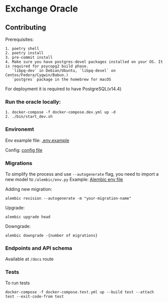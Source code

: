 # Exchange Oracle

## Contributing

Prerequisites:
```
1. poetry shell
2. poetry install
3. pre-commit install
4. Make sure you have postgres-devel packages installed on your OS. It is required for psycopg2 build phase.
   `libpq-dev` in Debian/Ubuntu, `libpq-devel` on Centos/Fedora/Cygwin/Babun.)
   `postgres` package in the homebrew for macOS
```   
   

For deployment it is required to have PostgreSQL(v14.4)


### Run the oracle locally:

```
1. docker-compose -f docker-compose.dev.yml up -d
2. ./bin/start_dev.sh
```

### Environemt
Env example file: [.env.example](https://github.com/humanprotocol/human-protocol/blob/feat/cvat/exchange-oracle/packages/examples/cvat/exchange-oracle/src/.env.example)

Config: [config file](https://github.com/humanprotocol/human-protocol/blob/feat/cvat/exchange-oracle/packages/examples/cvat/exchange-oracle/src/config.py)


### Migrations
To simplify the process and use `--autogenerate` flag, you need to import a new model to `/alembic/env.py`
Example: [Alembic env file](https://github.com/humanprotocol/human-protocol/blob/feat/cvat/exchange-oracle/packages/examples/cvat/exchange-oracle/alembic/env.py)


Adding new migration:
```
alembic revision --autogenerate -m "your-migration-name"
```

Upgrade:
```
alembic upgrade head
```

Downgrade:
```
alembic downgrade -{number of migrations}
```



### Endpoints and API schema

Available at `/docs` route


### Tests

To run tests
```
docker-compose -f docker-compose.test.yml up --build test --attach test --exit-code-from test
```